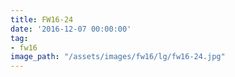 ```yaml
---
title: FW16-24
date: '2016-12-07 00:00:00'
tag:
- fw16
image_path: "/assets/images/fw16/lg/fw16-24.jpg"
---
```

